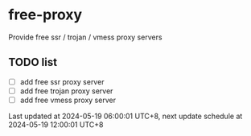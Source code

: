 
# free-proxy
Provide free ssr / trojan / vmess proxy servers


## TODO list
- [ ] add free ssr proxy server
- [ ] add free trojan proxy server
- [ ] add free vmess proxy server

Last updated at 2024-05-19 06:00:01 UTC+8, next update schedule at 2024-05-19 12:00:01 UTC+8

